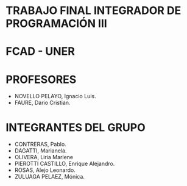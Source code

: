 # TRABAJO FINAL INTEGRADOR DE PROGRAMACIÓN III
# FCAD - UNER
# PROFESORES
- NOVELLO PELAYO, Ignacio Luis.
- FAURE, Dario Cristian.
# INTEGRANTES DEL GRUPO
- CONTRERAS, Pablo.
- DAGATTI, Marianela.
- OLIVERA, Liria Marlene
- PIEROTTI CASTILLO, Enrique Alejandro.
- ROSAS, Alejo Leonardo.
- ZULUAGA PELAEZ, Mónica. 